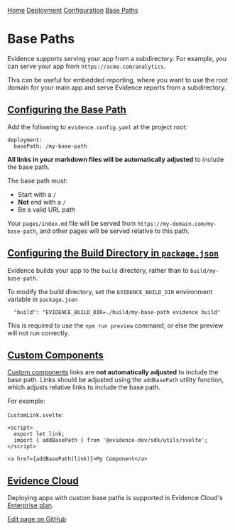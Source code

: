 [Home](https://docs.evidence.dev/) [Deployment](https://docs.evidence.dev/deployment) [Configuration](https://docs.evidence.dev/deployment/configuration) [Base Paths](https://docs.evidence.dev/deployment/configuration/base-paths)

# Base Paths

Evidence supports serving your app from a subdirectory. For example, you can serve your app from `https://acme.com/analytics`.

This can be useful for embedded reporting, where you want to use the root domain for your main app and serve Evidence reports from a subdirectory.

## [Configuring the Base Path](https://docs.evidence.dev/deployment/configuration/base-paths\#configuring-the-base-path)

Add the following to `evidence.config.yaml` at the project root:

```text-sm yaml
deployment:
  basePath: /my-base-path
```

**All links in your markdown files will be automatically adjusted** to include the base path.

The base path must:

- Start with a `/`
- **Not** end with a `/`
- Be a valid URL path

Your `pages/index.md` file will be served from `https://my-domain.com/my-base-path`, and other pages will be served relative to this path.

## [Configuring the Build Directory in `package.json`](https://docs.evidence.dev/deployment/configuration/base-paths\#configuring-the-build-directory-in-packagejson)

Evidence builds your app to the `build` directory, rather than to `build/my-base-path`.

To modify the build directory, set the `EVIDENCE_BUILD_DIR` environment variable in `package.json`

```text-sm json
  "build": "EVIDENCE_BUILD_DIR=./build/my-base-path evidence build"
```

This is required to use the `npm run preview` command, or else the preview will not run correctly.

## [Custom Components](https://docs.evidence.dev/deployment/configuration/base-paths\#custom-components)

[Custom components](https://docs.evidence.dev/components/custom/custom-component) links are **not automatically adjusted** to include the base path. Links should be adjusted using the `addBasePath` utility function, which adjusts relative links to include the base path.

For example:

`CustomLink.svelte`:

```text-sm svelte
<script>
  export let link;
  import { addBasePath } from '@evidence-dev/sdk/utils/svelte';
</script>

<a href={addBasePath(link)}>My Component</a>
```

## [Evidence Cloud](https://docs.evidence.dev/deployment/configuration/base-paths\#evidence-cloud)

Deploying apps with custom base paths is supported in Evidence Cloud's [Enterprise plan](https://evidence.dev/cloud).

[Edit page on GitHub](https://github.com/evidence-dev/evidence/edit/next/sites/docs/pages/deployment/configuration/base-paths/index.md)